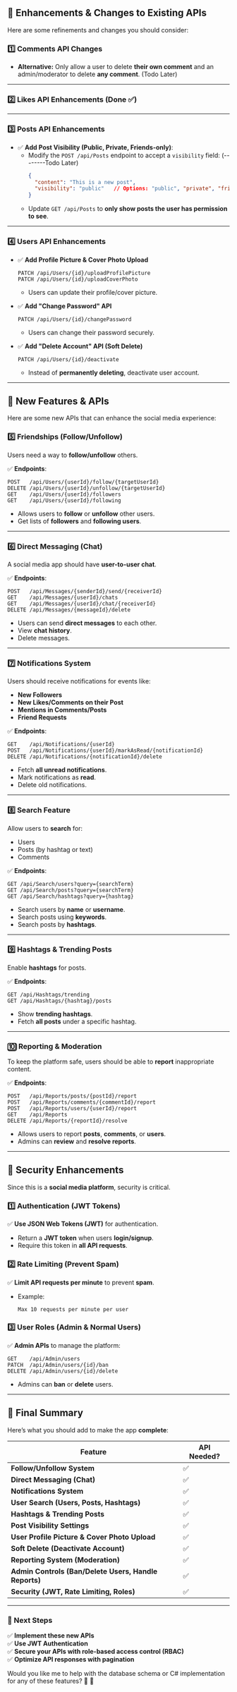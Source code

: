 ﻿

## 🔹 **Enhancements & Changes to Existing APIs**
Here are some refinements and changes you should consider:

### **1️⃣ Comments API Changes**  
  - **Alternative:** Only allow a user to delete **their own comment** and an admin/moderator to delete **any comment**.
  (Todo Later)
---

### **2️⃣ Likes API Enhancements**  (Done ✅)
---

### **3️⃣ Posts API Enhancements**

- ✅ **Add Post Visibility (Public, Private, Friends-only)**:
  - Modify the `POST /api/Posts` endpoint to accept a `visibility` field:    (--------Todo Later)
    ```json
    {
      "content": "This is a new post",
      "visibility": "public"   // Options: "public", "private", "friends"
    }
    ```
  - Update `GET /api/Posts` to **only show posts the user has permission to see**.

---

### **4️⃣ Users API Enhancements**

- ✅ **Add Profile Picture & Cover Photo Upload**
  ```
  PATCH /api/Users/{id}/uploadProfilePicture
  PATCH /api/Users/{id}/uploadCoverPhoto
  ```
  - Users can update their profile/cover picture.

- ✅ **Add "Change Password" API**
  ```
  PATCH /api/Users/{id}/changePassword
  ```
  - Users can change their password securely.

- ✅ **Add "Delete Account" API (Soft Delete)**
  ```
  PATCH /api/Users/{id}/deactivate
  ```
  - Instead of **permanently deleting**, deactivate user account.

---

## 🔹 **New Features & APIs**
Here are some new APIs that can enhance the social media experience:

### **5️⃣ Friendships (Follow/Unfollow)**
Users need a way to **follow/unfollow** others.

✅ **Endpoints**:
```
POST   /api/Users/{userId}/follow/{targetUserId}
DELETE /api/Users/{userId}/unfollow/{targetUserId}
GET    /api/Users/{userId}/followers
GET    /api/Users/{userId}/following
```
- Allows users to **follow** or **unfollow** other users.
- Get lists of **followers** and **following users**.

---

### **6️⃣ Direct Messaging (Chat)**
A social media app should have **user-to-user chat**.

✅ **Endpoints**:
```
POST   /api/Messages/{senderId}/send/{receiverId}
GET    /api/Messages/{userId}/chats
GET    /api/Messages/{userId}/chat/{receiverId}
DELETE /api/Messages/{messageId}/delete
```
- Users can send **direct messages** to each other.
- View **chat history**.
- Delete messages.

---

### **7️⃣ Notifications System**
Users should receive notifications for events like:
- **New Followers**
- **New Likes/Comments on their Post**
- **Mentions in Comments/Posts**
- **Friend Requests**

✅ **Endpoints**:
```
GET    /api/Notifications/{userId}
POST   /api/Notifications/{userId}/markAsRead/{notificationId}
DELETE /api/Notifications/{notificationId}/delete
```
- Fetch **all unread notifications**.
- Mark notifications as **read**.
- Delete old notifications.

---

### **8️⃣ Search Feature**
Allow users to **search** for:
- Users
- Posts (by hashtag or text)
- Comments

✅ **Endpoints**:
```
GET /api/Search/users?query={searchTerm}
GET /api/Search/posts?query={searchTerm}
GET /api/Search/hashtags?query={hashtag}
```
- Search users by **name** or **username**.
- Search posts using **keywords**.
- Search posts by **hashtags**.

---

### **9️⃣ Hashtags & Trending Posts**
Enable **hashtags** for posts.

✅ **Endpoints**:
```
GET /api/Hashtags/trending
GET /api/Hashtags/{hashtag}/posts
```
- Show **trending hashtags**.
- Fetch **all posts** under a specific hashtag.

---

### **🔟 Reporting & Moderation**
To keep the platform safe, users should be able to **report** inappropriate content.

✅ **Endpoints**:
```
POST   /api/Reports/posts/{postId}/report
POST   /api/Reports/comments/{commentId}/report
POST   /api/Reports/users/{userId}/report
GET    /api/Reports
DELETE /api/Reports/{reportId}/resolve
```
- Allows users to report **posts**, **comments**, or **users**.
- Admins can **review** and **resolve reports**.

---

## 🔹 **Security Enhancements**
Since this is a **social media platform**, security is critical.

### **1️⃣ Authentication (JWT Tokens)**
✅ **Use JSON Web Tokens (JWT)** for authentication.
- Return a **JWT token** when users **login/signup**.
- Require this token in **all API requests**.

### **2️⃣ Rate Limiting (Prevent Spam)**
✅ **Limit API requests per minute** to prevent **spam**.

- Example:  
  ```
  Max 10 requests per minute per user
  ```

### **3️⃣ User Roles (Admin & Normal Users)**
✅ **Admin APIs** to manage the platform:
```
GET    /api/Admin/users
PATCH  /api/Admin/users/{id}/ban
DELETE /api/Admin/users/{id}/delete
```
- Admins can **ban** or **delete** users.

---

## 🔹 **Final Summary**
Here’s what you should add to make the app **complete**:

| Feature             | API Needed? |
|---------------------|------------|
| **Follow/Unfollow System** | ✅ |
| **Direct Messaging (Chat)** | ✅ |
| **Notifications System** | ✅ |
| **User Search (Users, Posts, Hashtags)** | ✅ |
| **Hashtags & Trending Posts** | ✅ |
| **Post Visibility Settings** | ✅ |
| **User Profile Picture & Cover Photo Upload** | ✅ |
| **Soft Delete (Deactivate Account)** | ✅ |
| **Reporting System (Moderation)** | ✅ |
| **Admin Controls (Ban/Delete Users, Handle Reports)** | ✅ |
| **Security (JWT, Rate Limiting, Roles)** | ✅ |

---
### **🔹 Next Steps**
✅ **Implement these new APIs**  
✅ **Use JWT Authentication**  
✅ **Secure your APIs with role-based access control (RBAC)**  
✅ **Optimize API responses with pagination**  

Would you like me to help with the database schema or C# implementation for any of these features? 🚀 🚀